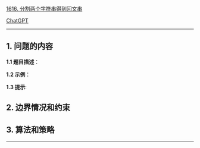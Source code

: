 [1616. 分割两个字符串得到回文串](https://leetcode.cn/problems/split-two-strings-to-make-palindrome)

[ChatGPT](chat.openai.com)

---

## 1. 问题的内容
**1.1 题目描述**：

**1.2 示例**：

**1.3 提示**:

## 2. 边界情况和约束


## 3. 算法和策略

---

